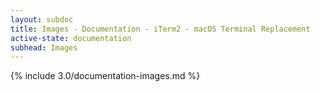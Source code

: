 ```yaml
---
layout: subdoc
title: Images - Documentation - iTerm2 - macOS Terminal Replacement
active-state: documentation
subhead: Images
---
```

{% include 3.0/documentation-images.md %}

